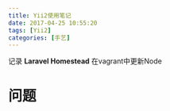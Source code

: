 ```yaml
---
title: Yii2使用笔记
date: 2017-04-25 10:55:20
tags: [Yii2]
categories: [手艺]
---
```

记录 **Laravel Homestead** 在vagrant中更新Node
<!--more-->

# 问题